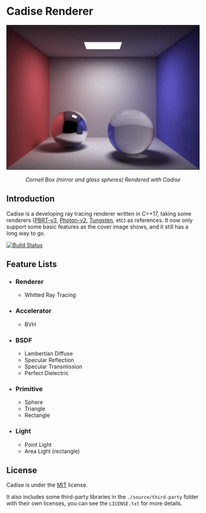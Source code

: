 # Cadise Renderer

<img src="./gallery/cornell-box-sphere/20190711.png"><br />

<p align="center"><i>Cornell Box (mirror and glass spheres) Rendered with Cadise</i></p>

## Introduction
Cadise is a developing ray tracing renderer written in C++17, taking some renderers ([PBRT-v3](https://github.com/mmp/pbrt-v3), [Photon-v2](https://github.com/TzuChieh/Photon-v2), [Tungsten](https://github.com/tunabrain/tungsten), etc) as references. It now only support some basic features as the cover image shows, and it still has a long way to go.

[![Build Status](https://travis-ci.com/xh5a5n6k6/cadise.svg?branch=master)](https://travis-ci.com/xh5a5n6k6/cadise)

## Feature Lists
- ### Renderer
    - Whitted Ray Tracing
- ### Accelerator
    - BVH
- ### BSDF
    - Lambertian Diffuse
    - Specular Reflection
    - Specular Transmission
    - Perfect Dielectric
- ### Primitive
    - Sphere
    - Triangle
    - Rectangle
- ### Light
    - Point Light
    - Area Light (rectangle)

## License
Cadise is under the <a href="https://opensource.org/licenses/MIT">MIT</a> license. 

It also includes some third-party libraries in the `./source/third-party` folder with their own licenses, you can see the `LICENSE.txt` for more details.